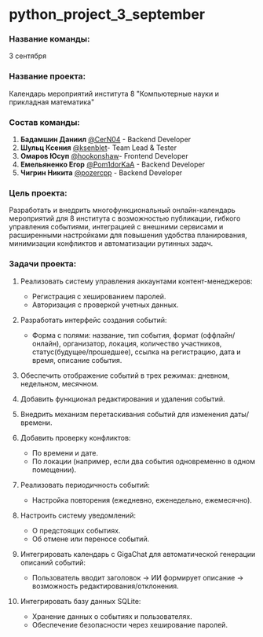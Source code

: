 # python_project_3_september
### Название команды: <br />
3 сентября <br />
### Название проекта: <br /> 
Календарь мероприятий  института 8 "Компьютерные науки и прикладная математика" <br />

### Состав команды: <br />
  1. **Бадамшин Даниил** [@CerN04](https://github.com/CerN04) - Backend Developer <br />
  2. **Шульц Ксения** [@ksenblet](https://github.com/ksenblet)- Team Lead & Tester <br />
  3. **Омаров Юсуп** [@hookonshaw](https://github.com/hookonshaw)- Frontend Developer <br /> 
  4. **Емельяненко Егор** [@Pom1dorKaA](https://github.com/Pom1dorKaA) - Backend Developer <br /> 
  5. **Чигрин Никита** [@pozercpp](https://github.com/pozercpp) - Backend Developer <br /> 
  
### Цель проекта:  <br />
Разработать и внедрить многофункциональный онлайн-календарь мероприятий для 8 института с возможностью публикации, гибкого управления событиями, интеграцией с внешними сервисами и расширенными настройками для повышения удобства планирования, минимизации конфликтов и автоматизации рутинных задач.

### Задачи проекта: <br />
  1. Реализовать систему управления аккаунтами контент-менеджеров: <br />
      - Регистрация с хешированием паролей. <br />
      - Авторизация с проверкой учетных данных. <br />

  2. Разработать интерфейс создания событий: <br />
      - Форма с полями: название, тип события, формат (оффлайн/онлайн), организатор, локация, количество участников, статус(будущее/прошедшее), ссылка на                 регистрацию,     дата и время, описание события. <br />

  3. Обеспечить отображение событий в трех режимах: дневном, недельном, месячном. <br />

  4. Добавить функционал редактирования и удаления событий.

  5. Внедрить механизм перетаскивания событий для изменения даты/времени.

  6. Добавить проверку конфликтов:
      - По времени и дате.
      - По локации (например, если два события одновременно в одном помещении).

  7. Реализовать периодичность событий:
      - Настройка повторения (ежедневно, еженедельно, ежемесячно).

  8. Настроить систему уведомлений:
      - О предстоящих событиях.
      - Об отмене или переносе событий.

  9. Интегрировать календарь с GigaChat для автоматической генерации описаний событий:
      - Пользователь вводит заголовок → ИИ формирует описание → возможность редактирования/отклонения.

  10. Интегрировать базу данных SQLite:
      - Хранение данных о событиях и пользователях.
      - Обеспечение безопасности через хеширование паролей.

